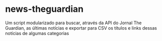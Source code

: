 # news-theguardian
Um script modularizado para buscar, através da API do Jornal The Guardian, as últimas notícias e exportar para CSV os títulos e links dessas notícias de algumas categorias
